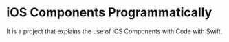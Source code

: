 # iOS Components Programmatically
It is a project that explains the use of iOS Components with Code with Swift.
